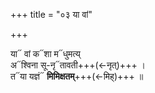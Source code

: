 +++
title = "०३ या वां"

+++

या᳓ वां क᳓शा म᳓धुमत्य्  
अ᳓श्विना सू-नृ᳓तावती+++(←नृत्)+++ ।  
त᳓या यज्ञं᳓ **मिमिक्षतम्**+++(←मिह्)+++ ॥
